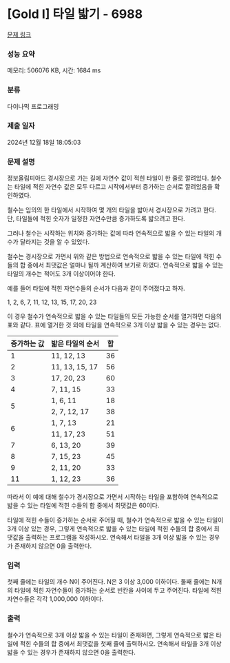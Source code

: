 # [Gold I] 타일 밟기 - 6988 

[문제 링크](https://www.acmicpc.net/problem/6988) 

### 성능 요약

메모리: 506076 KB, 시간: 1684 ms

### 분류

다이나믹 프로그래밍

### 제출 일자

2024년 12월 18일 18:05:03

### 문제 설명

<p>정보올림피아드 경시장으로 가는 길에 자연수 값이 적힌 타일이 한 줄로 깔려있다. 철수는 타일에 적힌 자연수 값은 모두 다르고 시작에서부터 증가하는 순서로 깔려있음을 확인하였다.</p>

<p>철수는 임의의 한 타일에서 시작하여 몇 개의 타일을 밟아서 경시장으로 가려고 한다. 단, 타일들에 적힌 숫자가 일정한 자연수만큼 증가하도록 밟으려고 한다.</p>

<p>그러나 철수는 시작하는 위치와 증가하는 값에 따라 연속적으로 밟을 수 있는 타일의 개수가 달라지는 것을 알 수 있었다.</p>

<p>철수는 경시장으로 가면서 위와 같은 방법으로 연속적으로 밟을 수 있는 타일에 적힌 수들의 합 중에서 최댓값은 얼마나 될까 계산하여 보기로 하였다. 연속적으로 밟을 수 있는 타일의 개수는 적어도 3개 이상이어야 한다.</p>

<p>예를 들어 타일에 적힌 자연수들의 순서가 다음과 같이 주어졌다고 하자.</p>

<p>1, 2, 6, 7, 11, 12, 13, 15, 17, 20, 23</p>

<p>이 경우 철수가 연속적으로 밟을 수 있는 타일들의 모든 가능한 순서를 열거하면 다음의 표와 같다. 표에 열거한 것 외에 타일을 연속적으로 3개 이상 밟을 수 있는 경우는 없다.</p>

<table class="table table-bordered table-center-30 th-center td-middle">
	<thead>
		<tr>
			<th>증가하는 값</th>
			<th>밟은 타일의 순서</th>
			<th>합</th>
		</tr>
	</thead>
	<tbody>
		<tr>
			<td>1</td>
			<td>11, 12, 13</td>
			<td>36</td>
		</tr>
		<tr>
			<td>2</td>
			<td>11, 13, 15, 17</td>
			<td>56</td>
		</tr>
		<tr>
			<td>3</td>
			<td>17, 20, 23</td>
			<td>60</td>
		</tr>
		<tr>
			<td>4</td>
			<td>7, 11, 15</td>
			<td>33</td>
		</tr>
		<tr>
			<td rowspan="2">5</td>
			<td>1, 6, 11</td>
			<td>18</td>
		</tr>
		<tr>
			<td>2, 7, 12, 17</td>
			<td>38</td>
		</tr>
		<tr>
			<td rowspan="2">6</td>
			<td>1, 7, 13</td>
			<td>21</td>
		</tr>
		<tr>
			<td>11, 17, 23</td>
			<td>51</td>
		</tr>
		<tr>
			<td>7</td>
			<td>6, 13, 20</td>
			<td>39</td>
		</tr>
		<tr>
			<td>8</td>
			<td>7, 15, 23</td>
			<td>45</td>
		</tr>
		<tr>
			<td>9</td>
			<td>2, 11, 20</td>
			<td>33</td>
		</tr>
		<tr>
			<td>11</td>
			<td>1, 12, 23</td>
			<td>36</td>
		</tr>
	</tbody>
</table>

<p>따라서 이 예에 대해 철수가 경시장으로 가면서 시작하는 타일을 포함하여 연속적으로 밟을 수 있는 타일에 적힌 수들의 합 중에서 최댓값은 60이다.</p>

<p>타일에 적힌 수들이 증가하는 순서로 주어질 때, 철수가 연속적으로 밟을 수 있는 타일이 3개 이상 있는 경우, 그렇게 연속적으로 밟을 수 있는 타일에 적힌 수들의 합 중에서 최댓값을 출력하는 프로그램을 작성하시오. 연속해서 타일을 3개 이상 밟을 수 있는 경우가 존재하지 않으면 0을 출력한다.</p>

### 입력 

 <p>첫째 줄에는 타일의 개수 N이 주어진다. N은 3 이상 3,000 이하이다. 둘째 줄에는 N개의 타일에 적힌 자연수들이 증가하는 순서로 빈칸을 사이에 두고 주어진다. 타일에 적힌 자연수들은 각각 1,000,000 이하이다.</p>

### 출력 

 <p>철수가 연속적으로 3개 이상 밟을 수 있는 타일이 존재하면, 그렇게 연속적으로 밟은 타일에 적힌 수들의 합 중에서 최댓값을 첫째 줄에 출력하시오. 연속해서 타일을 3개 이상 밟을 수 있는 경우가 존재하지 않으면 0을 출력한다.</p>

